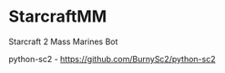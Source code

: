 # StarcraftMM
Starcraft 2 Mass Marines Bot

python-sc2 - https://github.com/BurnySc2/python-sc2<br/>

